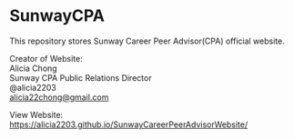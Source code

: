 # SunwayCPA
This repository stores Sunway Career Peer Advisor(CPA) official website.

Creator of Website:<br/>
Alicia Chong <br/>
Sunway CPA Public Relations Director <br/>
@alicia2203 <br/>
alicia22chong@gmail.com

View Website: https://alicia2203.github.io/SunwayCareerPeerAdvisorWebsite/

